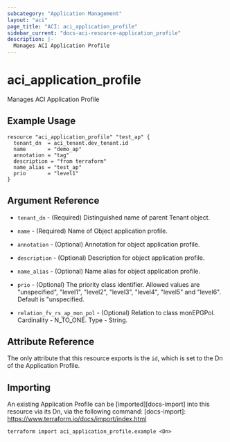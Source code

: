 ```yaml
---
subcategory: "Application Management"
layout: "aci"
page_title: "ACI: aci_application_profile"
sidebar_current: "docs-aci-resource-application_profile"
description: |-
  Manages ACI Application Profile
---
```


# aci_application_profile

Manages ACI Application Profile

## Example Usage

```hcl
resource "aci_application_profile" "test_ap" {
  tenant_dn  = aci_tenant.dev_tenant.id
  name       = "demo_ap"
  annotation = "tag"
  description = "from terraform"
  name_alias = "test_ap"
  prio       = "level1"
}

```

## Argument Reference

- `tenant_dn` - (Required) Distinguished name of parent Tenant object.
- `name` - (Required) Name of Object application profile.
- `annotation` - (Optional) Annotation for object application profile.
- `description` - (Optional) Description for object application profile.
- `name_alias` - (Optional) Name alias for object application profile.
- `prio` - (Optional) The priority class identifier. Allowed values are "unspecified", "level1", "level2", "level3", "level4", "level5" and "level6". Default is "unspecified.

- `relation_fv_rs_ap_mon_pol` - (Optional) Relation to class monEPGPol. Cardinality - N_TO_ONE. Type - String.

## Attribute Reference

The only attribute that this resource exports is the `id`, which is set to the
Dn of the Application Profile.

## Importing

An existing Application Profile can be [imported][docs-import] into this resource via its Dn, via the following command:
[docs-import]: https://www.terraform.io/docs/import/index.html

```
terraform import aci_application_profile.example <Dn>
```
